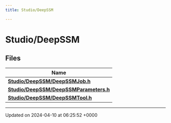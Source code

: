 ```yaml
---
title: Studio/DeepSSM

---
```


# Studio/DeepSSM



## Files

| Name           |
| -------------- |
| **[Studio/DeepSSM/DeepSSMJob.h](../Files/DeepSSMJob_8h.md#file-deepssmjob.h)**  |
| **[Studio/DeepSSM/DeepSSMParameters.h](../Files/DeepSSMParameters_8h.md#file-deepssmparameters.h)**  |
| **[Studio/DeepSSM/DeepSSMTool.h](../Files/DeepSSMTool_8h.md#file-deepssmtool.h)**  |






-------------------------------

Updated on 2024-04-10 at 06:25:52 +0000
